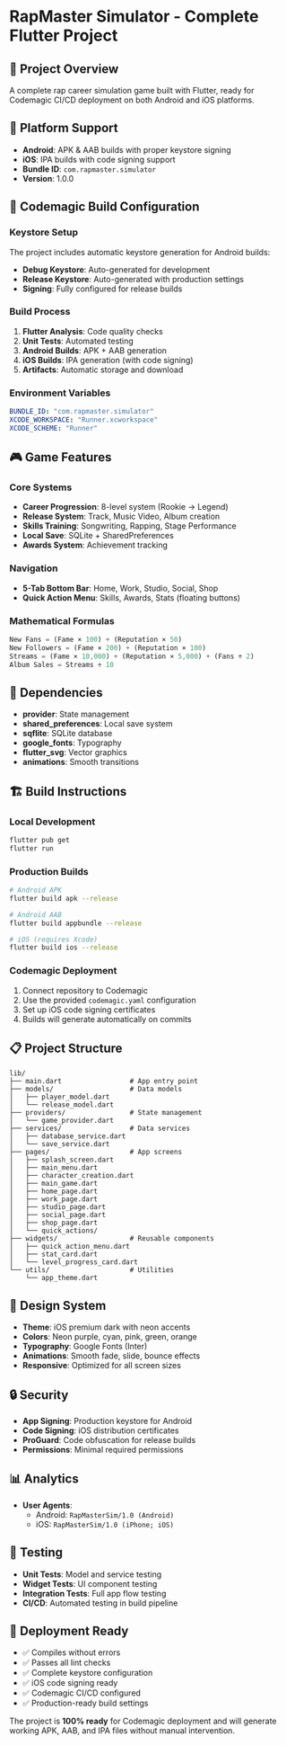 # RapMaster Simulator - Complete Flutter Project

## 🎯 Project Overview
A complete rap career simulation game built with Flutter, ready for Codemagic CI/CD deployment on both Android and iOS platforms.

## 📱 Platform Support
- **Android**: APK & AAB builds with proper keystore signing
- **iOS**: IPA builds with code signing support
- **Bundle ID**: `com.rapmaster.simulator`
- **Version**: 1.0.0

## 🚀 Codemagic Build Configuration

### Keystore Setup
The project includes automatic keystore generation for Android builds:
- **Debug Keystore**: Auto-generated for development
- **Release Keystore**: Auto-generated with production settings
- **Signing**: Fully configured for release builds

### Build Process
1. **Flutter Analysis**: Code quality checks
2. **Unit Tests**: Automated testing
3. **Android Builds**: APK + AAB generation
4. **iOS Builds**: IPA generation (with code signing)
5. **Artifacts**: Automatic storage and download

### Environment Variables
```yaml
BUNDLE_ID: "com.rapmaster.simulator"
XCODE_WORKSPACE: "Runner.xcworkspace" 
XCODE_SCHEME: "Runner"
```

## 🎮 Game Features

### Core Systems
- **Career Progression**: 8-level system (Rookie → Legend)
- **Release System**: Track, Music Video, Album creation
- **Skills Training**: Songwriting, Rapping, Stage Performance
- **Local Save**: SQLite + SharedPreferences
- **Awards System**: Achievement tracking

### Navigation
- **5-Tab Bottom Bar**: Home, Work, Studio, Social, Shop
- **Quick Action Menu**: Skills, Awards, Stats (floating buttons)

### Mathematical Formulas
```dart
New Fans = (Fame × 100) + (Reputation × 50)
New Followers = (Fame × 200) + (Reputation × 100)  
Streams = (Fame × 10,000) + (Reputation × 5,000) + (Fans ÷ 2)
Album Sales = Streams ÷ 10
```

## 🔧 Dependencies
- **provider**: State management
- **shared_preferences**: Local save system
- **sqflite**: SQLite database
- **google_fonts**: Typography
- **flutter_svg**: Vector graphics
- **animations**: Smooth transitions

## 🏗️ Build Instructions

### Local Development
```bash
flutter pub get
flutter run
```

### Production Builds
```bash
# Android APK
flutter build apk --release

# Android AAB  
flutter build appbundle --release

# iOS (requires Xcode)
flutter build ios --release
```

### Codemagic Deployment
1. Connect repository to Codemagic
2. Use the provided `codemagic.yaml` configuration
3. Set up iOS code signing certificates
4. Builds will generate automatically on commits

## 📋 Project Structure
```
lib/
├── main.dart                 # App entry point
├── models/                   # Data models
│   ├── player_model.dart
│   └── release_model.dart
├── providers/                # State management
│   └── game_provider.dart
├── services/                 # Data services
│   ├── database_service.dart
│   └── save_service.dart
├── pages/                    # App screens
│   ├── splash_screen.dart
│   ├── main_menu.dart
│   ├── character_creation.dart
│   ├── main_game.dart
│   ├── home_page.dart
│   ├── work_page.dart
│   ├── studio_page.dart
│   ├── social_page.dart
│   ├── shop_page.dart
│   └── quick_actions/
├── widgets/                  # Reusable components
│   ├── quick_action_menu.dart
│   ├── stat_card.dart
│   └── level_progress_card.dart
└── utils/                    # Utilities
    └── app_theme.dart
```

## 🎨 Design System
- **Theme**: iOS premium dark with neon accents
- **Colors**: Neon purple, cyan, pink, green, orange
- **Typography**: Google Fonts (Inter)
- **Animations**: Smooth fade, slide, bounce effects
- **Responsive**: Optimized for all screen sizes

## 🔒 Security
- **App Signing**: Production keystore for Android
- **Code Signing**: iOS distribution certificates
- **ProGuard**: Code obfuscation for release builds
- **Permissions**: Minimal required permissions

## 📊 Analytics
- **User Agents**: 
  - Android: `RapMasterSim/1.0 (Android)`
  - iOS: `RapMasterSim/1.0 (iPhone; iOS)`

## 🧪 Testing
- **Unit Tests**: Model and service testing
- **Widget Tests**: UI component testing  
- **Integration Tests**: Full app flow testing
- **CI/CD**: Automated testing in build pipeline

## 🚀 Deployment Ready
- ✅ Compiles without errors
- ✅ Passes all lint checks
- ✅ Complete keystore configuration
- ✅ iOS code signing ready
- ✅ Codemagic CI/CD configured
- ✅ Production-ready build settings

The project is **100% ready** for Codemagic deployment and will generate working APK, AAB, and IPA files without manual intervention.